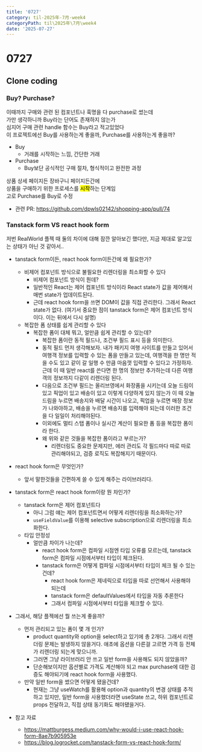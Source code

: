 ```yaml
---
title: '0727'
category: til-2025年-7月-week4
categoryPath: til\2025年\7月\week4
date: '2025-07-27'
---
```

# 0727  
## Clone coding  
### Buy? Purchase?  
이때까지 구매와 관련 된 컴포넌트나 훅명을 다 purchase로 썼는데  
가만 생각하니까 Buy라는 단어도 존재하지 않는가  
심지어 구매 관련 handle 함수는 Buy라고 적고있었다  
이 프로젝트에선 Buy를 사용하는게 좋을까, Purchase를 사용하는게 좋을까?

- Buy  
	- 거래를 시작하는 느낌, 간단한 거래  
- Purchase  
	- Buy보단 공식적인 구매 절차, 형식적이고 완전한 과정

상품 상세 페이지든 장바구니 페이지든간에  
상품을 구매하기 위한 프로세스를 <mark>시작</mark>하는 단계임  
고로 Purchase를 Buy로 수정

- 관련 PR: https://github.com/dpwls02142/shopping-app/pull/74

### Tanstack form VS react hook form  
저번 RealWorld 플젝 때 둘의 차이에 대해 잠깐 알아보긴 했다만, 지금 제대로 알고있는 상태가 아닌 것 같아서.. 

- tanstack form이든, react hook form이든간에 왜 필요한가?  
	- 비제어 컴포넌트 방식으로 불필요한 리렌더링을 최소화할 수 있다  
		- 비제어 컴포넌트 방식이 뭔데?  
		- 일반적인 React는 제어 컴포넌트 방식이라 React state가 값을 제어해서 매번 state가 업데이트된다.  
		- 근데 react hook form을 쓰면 DOM이 값을 직접 관리한다. 그래서 React state가 없다. (여기서 중요한 점이 tanstack form은 제어 컴포넌트 방식이다. 이는 뒤에서 다시 설명)  
	- 복잡한 폼 상태를 쉽게 관리할 수 있다  
		 -  복잡한 폼이 대체 뭐고, 얼만큼 쉽게 관리할 수 있는데?  
			 - 복잡한 폼이란 동적 필드나, 조건부 필드 표시 등을 의미한다.  
			 - 동적 필드 먼저 생각해보자. 내가 패키지 여행 사이트를 만들고 있어서 여행객 정보를 입력할 수 있는 폼을 만들고 있는데, 여행객을 한 명만 적을 수도 있고 같이 갈 일행 수 만큼 마음껏 입력할 수 있다고 가정하자. 근데 이 때 일반 react를 쓴다면 한 명의 정보만 추가하는데 다른 여행객의 정보까지 다같이 리렌더링 된다.  
			 - 다음으로 조건부 필드는 올리브영에서 화장품을 시키는데 오늘 드림이 있고 픽업이 있고 배송이 있고 이렇게 다양하게 있지 않는가 이 때 오늘 드림을 누르면 배송지와 배달 시간이 나오고, 픽업을 누르면 매장 정보가 나와야하고, 배송을 누르면 배송지를 입력해야 되는데 이러한 조건을 다 일일이 처리해야된다.  
			 - 이외에도 멀티 스탭 폼이나 실시간 계산이 필요한 폼 등을 복잡한 폼이라 한다.  
			 - 왜 위와 같은 것들을 복잡한 폼이라고 부르는가?  
				 - 리렌더링도 중요한 문제지만, 에러 관리도 각 필드마다 따로 따로 관리해야되고, 검증 로직도 복잡해지기 때문이다.

- react hook form은 무엇인가?  
	- 앞서 말한것들을 간편하게 쓸 수 있게 해주는 라이브러리다.

- tanstack form은 react hook form이랑 뭔 차인가?  
	- tanstack form은 제어 컴포넌트다  
		- 아니 그럼 얘는 제어 컴포넌트면서 어떻게 리렌더링을 최소화하는가?  
		- `useFieldValue`를 이용해 selective subscription으로 리렌더링을 최소화한다.  
	- 타입 안정성  
		- 얼만큼 차이가 나는데?  
			- react hook form은 컴파일 시점엔 타입 오류를 모르는데, tanstack form은 컴파일 시점에서부터 타입이 체크된다.  
			- tanstack form은 어떻게 컴파일 시점에서부터 타입이 체크 될 수 있는건데?  
				- react hook form은 제네릭으로 타입을 따로 선언해서 사용해야 되는데  
				- tanstack form은 defaultValues에서 타입을 자동 추론한다  
				- 그래서 컴파일 시점에서부터 타입을 체크할 수 있다.

- 그래서, 해당 플젝에선 뭘 쓰는게 좋을까?  
	- 먼저 관리되고 있는 폼이 몇 개 인가?  
		- product quantity와 option을 select하고 있기에 총 2개다. 그래서 리렌더링 문제는 발생하지 않을거다. 애초에 옵션을 다른걸 고르면 가격 등 전체가 리렌더링 되는게 맞으니까.  
		- 그러면 그냥 라이브러리 안 쓰고 일반 form을 사용해도 되지 않았을까?  
		- 단순해보이지만 옵션별로 가격도 계산해야 되고 max purchase에 대한 검증도 해야되기에 react hook form을 사용했다.  
	- 만약 일반 form을 썼으면 어떻게 됐을건데?  
		- 현재는 그냥 useWatch를 활용해 option과 quantity의 변경 상태를 추적하고 있지만, 일반 form을 사용했더라면 useState 쓰고, 하위 컴포넌트로 props 전달하고, 직접 상태 동기화도 해야됐을거다.

- 참고 자료  
	- https://mattburgess.medium.com/why-would-i-use-react-hook-form-8ae7b905953e  
	- https://blog.logrocket.com/tanstack-form-vs-react-hook-form/


